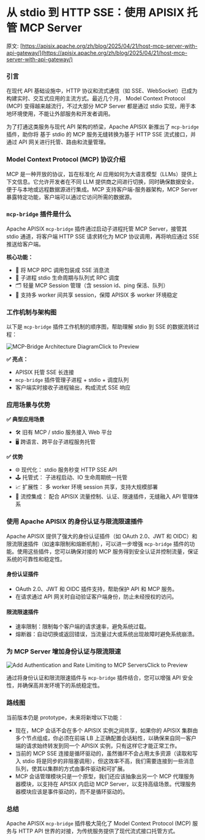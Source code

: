 # 从 stdio 到 HTTP SSE：使用 APISIX 托管 MCP Server

原文:  [https://apisix.apache.org/zh/blog/2025/04/21/host-mcp-server-with-api-gateway/](https://apisix.apache.org/zh/blog/2025/04/21/host-mcp-server-with-api-gateway/)

### 引言[​](https://apisix.apache.org/zh/blog/2025/04/21/host-mcp-server-with-api-gateway/#%E5%BC%95%E8%A8%80) <a href="#yin-yan" id="yin-yan"></a>

在现代 API 基础设施中，HTTP 协议和流式通信（如 SSE、WebSocket）已成为构建实时、交互式应用的主流方式。最近几个月， Model Context Protocol (MCP) 变得越来越流行，不过大部分 MCP Server 都是通过 stdio 实现，用于本地环境使用，不能让外部服务和开发者调用。

为了打通这类服务与现代 API 架构的桥梁，Apache APISIX 新推出了 `mcp-bridge` 插件，助你将 基于 stdio 的 MCP 服务无缝转换为基于 HTTP SSE 流式接口，并通过 API 网关进行托管、路由和流量管理。

### Model Context Protocol (MCP) 协议介绍[​](https://apisix.apache.org/zh/blog/2025/04/21/host-mcp-server-with-api-gateway/#model-context-protocol-mcp-%E5%8D%8F%E8%AE%AE%E4%BB%8B%E7%BB%8D) <a href="#modelcontextprotocolmcp-xie-yi-jie-shao" id="modelcontextprotocolmcp-xie-yi-jie-shao"></a>

MCP 是一种开放的协议，旨在标准化 AI 应用如何为大语言模型（LLMs）提供上下文信息。它允许开发者在不同 LLM 提供商之间进行切换，同时确保数据安全，便于与本地或远程数据源进行集成。MCP 支持客户端-服务器架构，MCP Server 暴露特定功能，客户端可以通过它访问所需的数据源。

### `mcp-bridge` 插件是什么[​](https://apisix.apache.org/zh/blog/2025/04/21/host-mcp-server-with-api-gateway/#mcp-bridge-%E6%8F%92%E4%BB%B6%E6%98%AF%E4%BB%80%E4%B9%88) <a href="#mcpbridge-cha-jian-shi-shen-me" id="mcpbridge-cha-jian-shi-shen-me"></a>

Apache APISIX `mcp-bridge` 插件通过启动子进程托管 MCP Server，接管其 stdio 通道，将客户端 HTTP SSE 请求转化为 MCP 协议调用，再将响应通过 SSE 推送给客户端。

**核心功能：**

* 📡 将 MCP RPC 调用包装成 SSE 消息流
* 🔄 子进程 stdio 生命周期与队列式 RPC 调度
* 🗂️ 轻量 MCP Session 管理（含 session id、ping 保活、队列）
* 🧰 支持多 worker 间共享 session，保障 APISIX 多 worker 环境稳定

### 工作机制与架构图[​](https://apisix.apache.org/zh/blog/2025/04/21/host-mcp-server-with-api-gateway/#%E5%B7%A5%E4%BD%9C%E6%9C%BA%E5%88%B6%E4%B8%8E%E6%9E%B6%E6%9E%84%E5%9B%BE) <a href="#gong-zuo-ji-zhi-yu-jia-gou-tu" id="gong-zuo-ji-zhi-yu-jia-gou-tu"></a>

以下是 `mcp-bridge` 插件工作机制的顺序图，帮助理解 stdio 到 SSE 的数据流转过程：

![MCP-Bridge Architecture Diagram](https://static.api7.ai/uploads/2025/04/21/7gnb0QrW_1-mcp-bridge-sequence-diagram.webp)Click to Preview

**✅ 亮点：**

* APISIX 托管 SSE 长连接
* `mcp-bridge` 插件管理子进程 + stdio + 调度队列
* 客户端实时接收子进程输出，构成流式 SSE 响应

### 应用场景与优势[​](https://apisix.apache.org/zh/blog/2025/04/21/host-mcp-server-with-api-gateway/#%E5%BA%94%E7%94%A8%E5%9C%BA%E6%99%AF%E4%B8%8E%E4%BC%98%E5%8A%BF) <a href="#ying-yong-chang-jing-yu-you-shi" id="ying-yong-chang-jing-yu-you-shi"></a>

**✅ 典型应用场景**

* 🛠️ 旧有 MCP / stdio 服务接入 Web 平台
* 🖥️ 跨语言、跨平台子进程服务托管

**✅ 优势**

* 🌐 现代化： stdio 服务秒变 HTTP SSE API
* 🕹️ 托管式： 子进程启动、IO 生命周期统一托管
* 📈 扩展性： 多 worker 环境 session 共享，支持大规模部署
* 🔄 流控集成： 配合 APISIX 流量控制、认证、限速插件，无缝融入 API 管理体系

### 使用 Apache APISIX 的身份认证与限流限速插件[​](https://apisix.apache.org/zh/blog/2025/04/21/host-mcp-server-with-api-gateway/#%E4%BD%BF%E7%94%A8-apache-apisix-%E7%9A%84%E8%BA%AB%E4%BB%BD%E8%AE%A4%E8%AF%81%E4%B8%8E%E9%99%90%E6%B5%81%E9%99%90%E9%80%9F%E6%8F%92%E4%BB%B6) <a href="#shi-yong-apacheapisix-de-shen-fen-ren-zheng-yu-xian-liu-xian-su-cha-jian" id="shi-yong-apacheapisix-de-shen-fen-ren-zheng-yu-xian-liu-xian-su-cha-jian"></a>

Apache APISIX 提供了强大的身份认证插件（如 OAuth 2.0、JWT 和 OIDC）和限流限速插件（如速率限制和熔断机制），可以进一步增强 `mcp-bridge` 插件的功能。使用这些插件，您可以确保对接的 MCP 服务得到安全认证并控制流量，保证系统的可靠性和稳定性。

#### 身份认证插件[​](https://apisix.apache.org/zh/blog/2025/04/21/host-mcp-server-with-api-gateway/#%E8%BA%AB%E4%BB%BD%E8%AE%A4%E8%AF%81%E6%8F%92%E4%BB%B6) <a href="#shen-fen-ren-zheng-cha-jian" id="shen-fen-ren-zheng-cha-jian"></a>

* OAuth 2.0、JWT 和 OIDC 插件支持，帮助保护 API 和 MCP 服务。
* 在请求通过 API 网关时自动验证客户端身份，防止未经授权的访问。

#### 限流限速插件[​](https://apisix.apache.org/zh/blog/2025/04/21/host-mcp-server-with-api-gateway/#%E9%99%90%E6%B5%81%E9%99%90%E9%80%9F%E6%8F%92%E4%BB%B6) <a href="#xian-liu-xian-su-cha-jian" id="xian-liu-xian-su-cha-jian"></a>

* 速率限制：限制每个客户端的请求速率，避免系统过载。
* 熔断器：自动切换或返回错误，当流量过大或系统出现故障时避免系统崩溃。

### 为 MCP Server 增加身份认证与限流限速[​](https://apisix.apache.org/zh/blog/2025/04/21/host-mcp-server-with-api-gateway/#%E4%B8%BA-mcp-server-%E5%A2%9E%E5%8A%A0%E8%BA%AB%E4%BB%BD%E8%AE%A4%E8%AF%81%E4%B8%8E%E9%99%90%E6%B5%81%E9%99%90%E9%80%9F) <a href="#wei-mcpserver-zeng-jia-shen-fen-ren-zheng-yu-xian-liu-xian-su" id="wei-mcpserver-zeng-jia-shen-fen-ren-zheng-yu-xian-liu-xian-su"></a>

![Add Authentication and Rate Limiting to MCP Servers](https://static.api7.ai/uploads/2025/04/21/ffwep58W_2-add-auth-and-rate-limiting-to-mcp-server.webp)Click to Preview

通过将身份认证和限流限速插件与 `mcp-bridge` 插件结合，您可以增强 API 安全性，并确保高并发环境下的系统稳定性。

### 路线图[​](https://apisix.apache.org/zh/blog/2025/04/21/host-mcp-server-with-api-gateway/#%E8%B7%AF%E7%BA%BF%E5%9B%BE) <a href="#lu-xian-tu" id="lu-xian-tu"></a>

当前版本仍是 prototype，未来将新增以下功能：

* 现在，MCP 会话不会在多个 APISIX 实例之间共享，如果你的 APISIX 集群由多个节点组成，你必须在前端 LB 上正确配置会话粘性，以确保来自同一客户端的请求始终转发到同一个 APISIX 实例，只有这样它才能正常工作。
* 当前的 MCP SSE 连接是循环驱动的，虽然循环不会占用太多资源（读取和写入 stdio 将是同步的非阻塞调用），但这效率不高，我们需要连接到一些消息队列，使其以集群的方式由事件驱动和可扩展。
* MCP 会话管理模块只是一个原型，我们还应该抽象出另一个 MCP 代理服务器模块，以支持在 APISIX 内启动 MCP Server，以支持高级场景。代理服务器模块应该是事件驱动的，而不是循环驱动的。

### 总结[​](https://apisix.apache.org/zh/blog/2025/04/21/host-mcp-server-with-api-gateway/#%E6%80%BB%E7%BB%93) <a href="#zong-jie" id="zong-jie"></a>

Apache APISIX `mcp-bridge` 插件极大简化了 Model Context Protocol (MCP) 服务与 HTTP API 世界的对接，为传统服务提供了现代流式接口托管方式。

